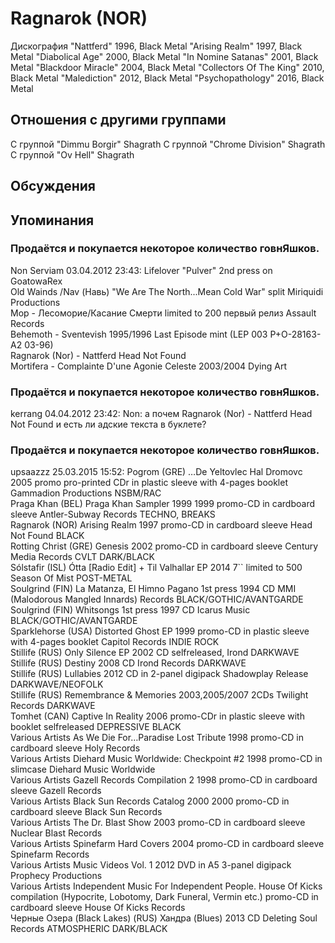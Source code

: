 # Ragnarok (NOR)

Дискография
"Nattferd" 1996, Black Metal
"Arising Realm" 1997, Black Metal
"Diabolical Age" 2000, Black Metal
"In Nomine Satanas" 2001, Black Metal
"Blackdoor Miracle" 2004, Black Metal
"Collectors Of The King" 2010, Black Metal
"Malediction" 2012, Black Metal
"Psychopathology" 2016, Black Metal

## Отношения с другими группами

C группой "Dimmu Borgir" Shagrath
C группой "Chrome Division" Shagrath
C группой "Ov Hell" Shagrath

## Обсуждения


## Упоминания

### Продаётся и покупается некоторое количество говнЯшков.

Non Serviam 03.04.2012 23:43:
Lifelover "Pulver" 2nd press on GoatowaRex<BR>Old Wainds /Nav (Навь) "We Are The North...Mean Cold War" split Miriquidi Productions<BR>Мор - Лесоморие/Касание Смерти limited to 200 первый релиз Assault Records<BR>Behemoth - Sventevish 1995/1996 Last Episode mint (LEP 003 P+O-28163-A2 03-96)<BR>Ragnarok (Nor) - Nattferd Head Not Found<BR>Mortifera - Complainte D'une Agonie Celeste 2003/2004 Dying Art

### Продаётся и покупается некоторое количество говнЯшков.

kerrang 04.04.2012 23:42:
Non: а почем Ragnarok (Nor) - Nattferd Head Not Found и есть ли адские текста в буклете?

### Продаётся и покупается некоторое количество говнЯшков.

upsaazzz 25.03.2015 15:52:
Pogrom (GRE)	…De Yeltovlec Hal Dromovc	2005	promo pro-printed CDr in plastic sleeve with 4-pages booklet	Gammadion Productions	NSBM/RAC<BR>Praga Khan (BEL)	Praga Khan Sampler 1999	1999	promo-CD in cardboard sleeve	Antler-Subway Records	TECHNO, BREAKS<BR>Ragnarok (NOR)	Arising Realm	1997	promo-CD in cardboard sleeve	Head Not Found	BLACK<BR>Rotting Christ (GRE)	Genesis	2002	promo-CD in cardboard sleeve	Century Media Records	CVLT DARK/BLACK<BR>S&#243;lstafir (ISL)	&#211;tta [Radio Edit] + Til Valhallar EP	2014	7`` limited to 500	Season Of Mist	POST-METAL<BR>Soulgrind (FIN)	La Matanza, El Himno Pagano 1st press	1994	CD	MMI (Malodorous Mangled Innards) Records	BLACK/GOTHIC/AVANTGARDE<BR>Soulgrind (FIN)	Whitsongs 1st press	1997	CD	Icarus Music	BLACK/GOTHIC/AVANTGARDE<BR>Sparklehorse (USA)	Distorted Ghost EP	1999	promo-CD in plastic sleeve with 4-pages booklet	Capitol Records	INDIE ROCK<BR>Stillife (RUS)	Only Silence EP	2002	CD	selfreleased, Irond	DARKWAVE<BR>Stillife (RUS)	Destiny	2008	CD	Irond Records	DARKWAVE<BR>Stillife (RUS)	Lullabies	2012	CD in 2-panel digipack	Shadowplay Release	DARKWAVE/NEOFOLK<BR>Stillife (RUS)	Remembrance & Memories	2003,2005/2007	2CDs	Twilight Records	DARKWAVE<BR>Tomhet (CAN)	Captive In Reality	2006	promo-CDr in plastic sleeve with booklet	selfreleased	DEPRESSIVE BLACK<BR>Various Artists	As We Die For…Paradise Lost Tribute	1998	promo-CD in cardboard sleeve	Holy Records	<BR>Various Artists	Diehard Music Worldwide: Checkpoint #2	1998	promo-CD in slimcase	Diehard Music Worldwide	<BR>Various Artists	Gazell Records Compilation 2	1998	promo-CD in cardboard sleeve	Gazell Records	<BR>Various Artists	Black Sun Records Catalog 2000	2000	promo-CD in cardboard sleeve	Black Sun Records	<BR>Various Artists	The Dr. Blast Show	2003	promo-CD in cardboard sleeve	Nuclear Blast Records	<BR>Various Artists	Spinefarm Hard Covers	2004	promo-CD in cardboard sleeve	Spinefarm Records	<BR>Various Artists	Music Videos Vol. 1	2012	DVD in A5 3-panel digipack	Prophecy Productions	<BR>Various Artists	Independent Music For Independent People. House Of Kicks compilation (Hypocrite, Lobotomy, Dark Funeral, Vermin etc.)		promo-CD in cardboard sleeve	House Of Kicks Records	<BR>Черные Озера (Black Lakes) (RUS)	Хандра (Blues)	2013	CD	Deleting Soul Records	ATMOSPHERIC DARK/BLACK

